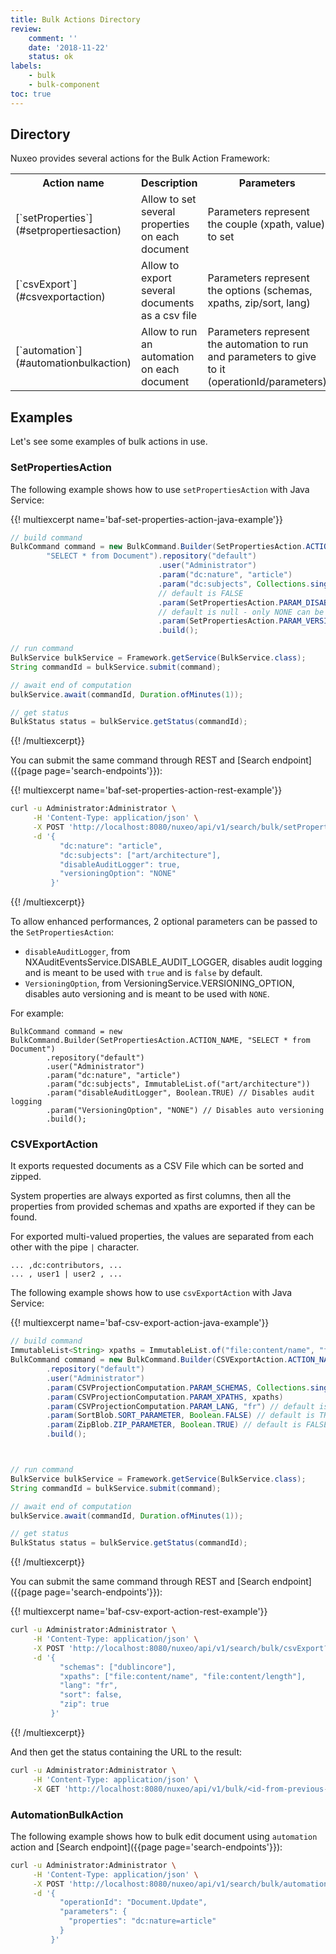 ```yaml
---
title: Bulk Actions Directory
review:
    comment: ''
    date: '2018-11-22'
    status: ok
labels:
    - bulk
    - bulk-component
toc: true
---
```


## Directory

Nuxeo provides several actions for the Bulk Action Framework:

<div class="table-scroll">
  <table class="hover">
    <tbody>
      <tr>
        <th class="small-2">Action name</th>
        <th class="small-3">Description</th>
        <th class="small-5">Parameters</th>
        <th class="small-2">Java Class</th>
      </tr>
      <tr>
        <td>[`setProperties`](#setpropertiesaction)</td>
        <td>Allow to set several properties on each document</td>
        <td>Parameters represent the couple (xpath, value) to set</td>
        <td>[SetPropertiesAction](http://community.nuxeo.com/api/nuxeo/latest/javadoc/org/nuxeo/ecm/core/bulk/action/SetPropertiesAction.html)</td>
      </tr>
      <tr>
        <td>[`csvExport`](#csvexportaction)</td>
        <td>Allow to export several documents as a csv file</td>
        <td>Parameters represent the options (schemas, xpaths, zip/sort, lang)</td>
        <td>[CSVExportAction](http://community.nuxeo.com/api/nuxeo/latest/javadoc/org/nuxeo/ecm/platform/csv/export/action/CSVExportAction.html)</td>
      </tr>
      <tr>
        <td>[`automation`](#automationbulkaction)</td>
        <td>Allow to run an automation on each document</td>
        <td>Parameters represent the automation to run and parameters to give to it (operationId/parameters)</td>
        <td>[AutomationBulkAction](http://community.nuxeo.com/api/nuxeo/latest/javadoc/org/nuxeo/ecm/automation/core/operations/services/bulk/AutomationBulkAction.html)</td>
      </tr>
    </tbody>
  </table>
</div>

## Examples

Let's see some examples of bulk actions in use.

### SetPropertiesAction

The following example shows how to use `setPropertiesAction` with Java Service:

{{! multiexcerpt name='baf-set-properties-action-java-example'}}
```java
// build command
BulkCommand command = new BulkCommand.Builder(SetPropertiesAction.ACTION_NAME,
        "SELECT * from Document").repository("default")
                                 .user("Administrator")
                                 .param("dc:nature", "article")
                                 .param("dc:subjects", Collections.singletonList("art/architecture"))
                                 // default is FALSE
                                 .param(SetPropertiesAction.PARAM_DISABLE_AUDIT, Boolean.TRUE)
                                 // default is null - only NONE can be set
                                 .param(SetPropertiesAction.PARAM_VERSIONING_OPTION, "NONE")
                                 .build();

// run command
BulkService bulkService = Framework.getService(BulkService.class);
String commandId = bulkService.submit(command);

// await end of computation
bulkService.await(commandId, Duration.ofMinutes(1));

// get status
BulkStatus status = bulkService.getStatus(commandId);
```
{{! /multiexcerpt}}

You can submit the same command through REST and [Search endpoint]({{page page='search-endpoints'}}):

{{! multiexcerpt name='baf-set-properties-action-rest-example'}}
```bash
curl -u Administrator:Administrator \
     -H 'Content-Type: application/json' \
     -X POST 'http://localhost:8080/nuxeo/api/v1/search/bulk/setProperties?query=SELECT * FROM Document' \
     -d '{
           "dc:nature": "article",
           "dc:subjects": ["art/architecture"],
           "disableAuditLogger": true,
           "versioningOption": "NONE"
         }'
```
{{! /multiexcerpt}}

To allow enhanced performances, 2 optional parameters can be passed to the `SetPropertiesAction`:

- `disableAuditLogger`, from NXAuditEventsService.DISABLE_AUDIT_LOGGER, disables audit logging and is meant to be used with `true` and is `false` by default.
- `VersioningOption`, from VersioningService.VERSIONING_OPTION, disables auto versioning and is meant to be used with `NONE`.

For example:
```
BulkCommand command = new BulkCommand.Builder(SetPropertiesAction.ACTION_NAME, "SELECT * from Document")
        .repository("default")
        .user("Administrator")
        .param("dc:nature", "article")
        .param("dc:subjects", ImmutableList.of("art/architecture"))
        .param("disableAuditLogger", Boolean.TRUE) // Disables audit logging
        .param("VersioningOption", "NONE") // Disables auto versioning
        .build();
```

### CSVExportAction

It exports requested documents as a CSV File which can be sorted and zipped.

System properties are always exported as first columns, then all the properties from provided schemas and xpaths are exported if they can be found.

For exported multi-valued properties, the values are separated from each other with the pipe `|` character.

```
... ,dc:contributors, ...
... , user1 | user2 , ...  
```

The following example shows how to use `csvExportAction` with Java Service:

{{! multiexcerpt name='baf-csv-export-action-java-example'}}
```java
// build command
ImmutableList<String> xpaths = ImmutableList.of("file:content/name", "file:content/length");
BulkCommand command = new BulkCommand.Builder(CSVExportAction.ACTION_NAME, "SELECT * from Document")
        .repository("default")
        .user("Administrator")
        .param(CSVProjectionComputation.PARAM_SCHEMAS, Collections.singletonList("dublincore"))
        .param(CSVProjectionComputation.PARAM_XPATHS, xpaths)
        .param(CSVProjectionComputation.PARAM_LANG, "fr") // default is context Locale
        .param(SortBlob.SORT_PARAMETER, Boolean.FALSE) // default is TRUE
        .param(ZipBlob.ZIP_PARAMETER, Boolean.TRUE) // default is FALSE
        .build();



// run command
BulkService bulkService = Framework.getService(BulkService.class);
String commandId = bulkService.submit(command);

// await end of computation
bulkService.await(commandId, Duration.ofMinutes(1));

// get status
BulkStatus status = bulkService.getStatus(commandId);
```
{{! /multiexcerpt}}

You can submit the same command through REST and [Search endpoint]({{page page='search-endpoints'}}):

{{! multiexcerpt name='baf-csv-export-action-rest-example'}}
```bash
curl -u Administrator:Administrator \
     -H 'Content-Type: application/json' \
     -X POST 'http://localhost:8080/nuxeo/api/v1/search/bulk/csvExport?query=SELECT * FROM Document' \
     -d '{
           "schemas": ["dublincore"],
           "xpaths": ["file:content/name", "file:content/length"],
           "lang": "fr",
           "sort": false,
           "zip": true
         }'
```
{{! /multiexcerpt}}

And then get the status containing the URL to the result:

```bash
curl -u Administrator:Administrator \
     -H 'Content-Type: application/json' \
     -X GET 'http://localhost:8080/nuxeo/api/v1/bulk/<id-from-previous-command>'
```

### AutomationBulkAction

The following example shows how to bulk edit document using `automation` action and [Search endpoint]({{page page='search-endpoints'}}):

```bash
curl -u Administrator:Administrator \
     -H 'Content-Type: application/json' \
     -X POST 'http://localhost:8080/nuxeo/api/v1/search/bulk/automation?query=SELECT * FROM Document' \
     -d '{
           "operationId": "Document.Update",
           "parameters": {
             "properties": "dc:nature=article"
           }
         }'
```
